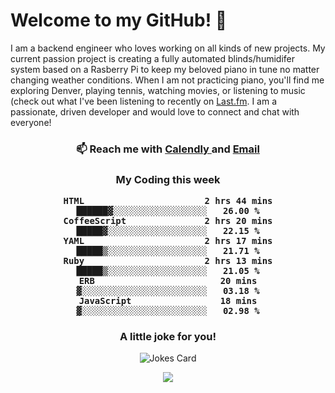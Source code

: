 <h1> Welcome to my GitHub! 👋 </h1>


  I am a backend engineer who loves working on all kinds of new projects. My current passion project is creating a fully automated blinds/humidifer system based on a Rasberry Pi to keep my beloved piano in tune no matter changing weather conditions. When I am not practicing piano, you'll find me exploring Denver, playing tennis, watching movies, or listening to music (check out what I've been listening to recently on [Last.fm](https://www.last.fm/user/mballa000). I am a passionate, driven developer and would love to connect and chat with everyone!

<h3 align = "center"> 📫 Reach me with <a href = "https://calendly.com/msbrandt00/30min"> Calendly </a> and <a href="mailto:msbrandt00@gmail.com">Email</a> 
 </h3>


 
<div align = "center"
[![Anurag's GitHub stats](https://github-readme-stats.vercel.app/api?username=mbrandt00)](https://github.com/anuraghazra/github-readme-stats)
          </div>
<h3 align="center">
  My Coding this week
<!--START_SECTION:waka-->

```text
HTML                       2 hrs 44 mins   ██████▓░░░░░░░░░░░░░░░░░░   26.00 %
CoffeeScript               2 hrs 20 mins   █████▓░░░░░░░░░░░░░░░░░░░   22.15 %
YAML                       2 hrs 17 mins   █████▒░░░░░░░░░░░░░░░░░░░   21.71 %
Ruby                       2 hrs 13 mins   █████▒░░░░░░░░░░░░░░░░░░░   21.05 %
ERB                        20 mins         ▓░░░░░░░░░░░░░░░░░░░░░░░░   03.18 %
JavaScript                 18 mins         ▓░░░░░░░░░░░░░░░░░░░░░░░░   02.98 %
```

<!--END_SECTION:waka-->

### A little joke for you!

![Jokes Card](https://readme-jokes.vercel.app/api?hideBorder)

<a href="https://www.linkedin.com/in/mbrandt00/"><img src="https://img.shields.io/badge/linkedin-%230077B5.svg?&style=for-the-badge&logo=linkedin&logoColor=white" /></a>
